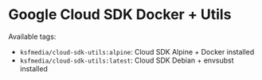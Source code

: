 # Google Cloud SDK Docker + Utils

Available tags:
- `ksfmedia/cloud-sdk-utils:alpine`: Cloud SDK Alpine + Docker installed
- `ksfmedia/cloud-sdk-utils:latest`: Cloud SDK Debian + envsubst installed


